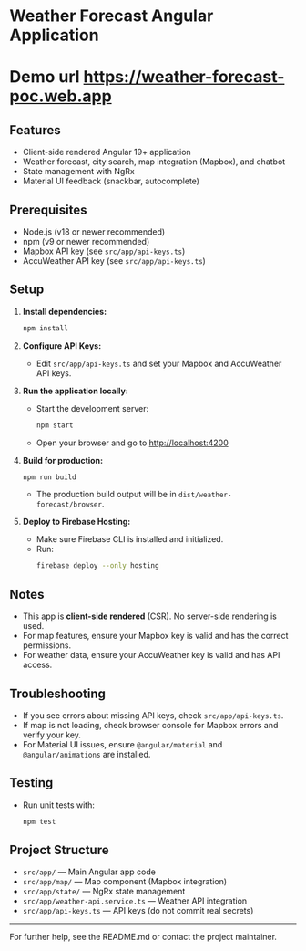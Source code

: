 # Weather Forecast Angular Application

# Demo url https://weather-forecast-poc.web.app

## Features
- Client-side rendered Angular 19+ application
- Weather forecast, city search, map integration (Mapbox), and chatbot
- State management with NgRx
- Material UI feedback (snackbar, autocomplete)

## Prerequisites
- Node.js (v18 or newer recommended)
- npm (v9 or newer recommended)
- Mapbox API key (see `src/app/api-keys.ts`)
- AccuWeather API key (see `src/app/api-keys.ts`)

## Setup
1. **Install dependencies:**
   ```sh
   npm install
   ```

2. **Configure API Keys:**
   - Edit `src/app/api-keys.ts` and set your Mapbox and AccuWeather API keys.

3. **Run the application locally:**
   - Start the development server:
     ```sh
     npm start
     ```
   - Open your browser and go to [http://localhost:4200](http://localhost:4200)

4. **Build for production:**
   ```sh
   npm run build
   ```
   - The production build output will be in `dist/weather-forecast/browser`.

5. **Deploy to Firebase Hosting:**
   - Make sure Firebase CLI is installed and initialized.
   - Run:
     ```sh
     firebase deploy --only hosting
     ```

## Notes
- This app is **client-side rendered** (CSR). No server-side rendering is used.
- For map features, ensure your Mapbox key is valid and has the correct permissions.
- For weather data, ensure your AccuWeather key is valid and has API access.

## Troubleshooting
- If you see errors about missing API keys, check `src/app/api-keys.ts`.
- If map is not loading, check browser console for Mapbox errors and verify your key.
- For Material UI issues, ensure `@angular/material` and `@angular/animations` are installed.

## Testing
- Run unit tests with:
  ```sh
  npm test
  ```

## Project Structure
- `src/app/` — Main Angular app code
- `src/app/map/` — Map component (Mapbox integration)
- `src/app/state/` — NgRx state management
- `src/app/weather-api.service.ts` — Weather API integration
- `src/app/api-keys.ts` — API keys (do not commit real secrets)

---
For further help, see the README.md or contact the project maintainer.


